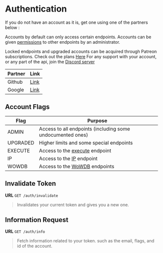 # Authentication

If you do not have an account as it is, get one using one of the partners below : 

Accounts by default can only access certain endpoints.
Accounts can be given [permissions](#account-flags) to other endpoints by an administrator.

Locked endpoints and upgraded accounts can be acquired through Patreon subscriptions. Check out the plans [Here](https://www.patreon.com/raidandfade)
For any support with your account, or any part of the api, join the [Discord server](https://discord.gg/Hfq2djq)

Partner | Link
--- | ---
Github | [Link](https://github.com/login/oauth/authorize?client_id=4463c0899e48730d72c7&scope=user:email&redirect_uri=https://api.gocode.it/auth/auth?partner=github)
Google | [Link](https://accounts.google.com/o/oauth2/v2/auth?response_type=code&client_id=822145115373-mkkumnomvdsfhgbobk9f9ih7rp1820im.apps.googleusercontent.com&scope=email&redirect_uri=https://api.gocode.it/auth/auth?partner=google)

## Account Flags

Flag | Purpose
--- | ---
ADMIN | Access to all endpoints (including some undocumented ones)
UPGRADED | Higher limits and some special endpoints
EXECUTE | Access to the [execute](/generic/miscellaneous/#execute-code) endpoint
IP | Access to the [IP](/generic/miscellaneous/#ip-information) endpoint
WOWDB | Access to the [WoWDB](/wowdb/) endpoints

## Invalidate Token
__URL__ `GET /auth/invalidate`

> Invalidates your current token and gives you a new one.

## Information Request
__URL__ `GET /auth/info`

> Fetch information related to your token. such as the email, flags, and id of the account.
